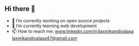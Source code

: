 ## Hi there 👋

- 🔭 I’m currently working on open source projects
- 🌱 I’m currently learning web development
- 📫 How to reach me: www.linkedin.com/in/laxmikandivalasa    laxmikandivalasa47@gmail.com



